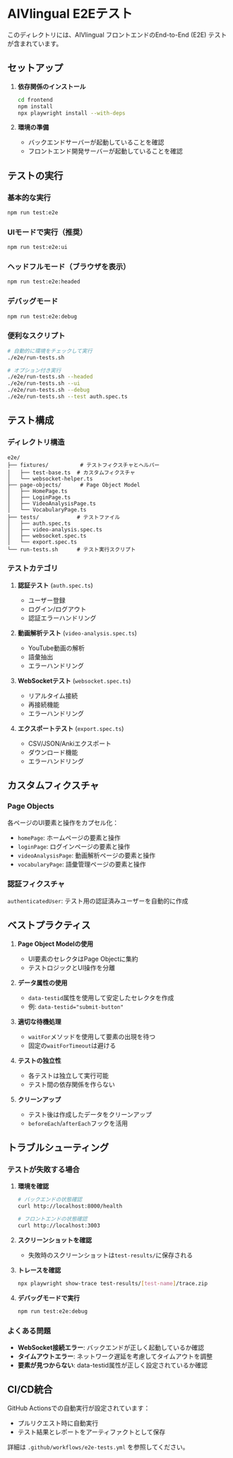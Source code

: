 # AIVlingual E2Eテスト

このディレクトリには、AIVlingual フロントエンドのEnd-to-End (E2E) テストが含まれています。

## セットアップ

1. **依存関係のインストール**
   ```bash
   cd frontend
   npm install
   npx playwright install --with-deps
   ```

2. **環境の準備**
   - バックエンドサーバーが起動していることを確認
   - フロントエンド開発サーバーが起動していることを確認

## テストの実行

### 基本的な実行
```bash
npm run test:e2e
```

### UIモードで実行（推奨）
```bash
npm run test:e2e:ui
```

### ヘッドフルモード（ブラウザを表示）
```bash
npm run test:e2e:headed
```

### デバッグモード
```bash
npm run test:e2e:debug
```

### 便利なスクリプト
```bash
# 自動的に環境をチェックして実行
./e2e/run-tests.sh

# オプション付き実行
./e2e/run-tests.sh --headed
./e2e/run-tests.sh --ui
./e2e/run-tests.sh --debug
./e2e/run-tests.sh --test auth.spec.ts
```

## テスト構成

### ディレクトリ構造
```
e2e/
├── fixtures/          # テストフィクスチャとヘルパー
│   ├── test-base.ts  # カスタムフィクスチャ
│   └── websocket-helper.ts
├── page-objects/      # Page Object Model
│   ├── HomePage.ts
│   ├── LoginPage.ts
│   ├── VideoAnalysisPage.ts
│   └── VocabularyPage.ts
├── tests/            # テストファイル
│   ├── auth.spec.ts
│   ├── video-analysis.spec.ts
│   ├── websocket.spec.ts
│   └── export.spec.ts
└── run-tests.sh      # テスト実行スクリプト
```

### テストカテゴリ

1. **認証テスト** (`auth.spec.ts`)
   - ユーザー登録
   - ログイン/ログアウト
   - 認証エラーハンドリング

2. **動画解析テスト** (`video-analysis.spec.ts`)
   - YouTube動画の解析
   - 語彙抽出
   - エラーハンドリング

3. **WebSocketテスト** (`websocket.spec.ts`)
   - リアルタイム接続
   - 再接続機能
   - エラーハンドリング

4. **エクスポートテスト** (`export.spec.ts`)
   - CSV/JSON/Ankiエクスポート
   - ダウンロード機能
   - エラーハンドリング

## カスタムフィクスチャ

### Page Objects
各ページのUI要素と操作をカプセル化：
- `homePage`: ホームページの要素と操作
- `loginPage`: ログインページの要素と操作
- `videoAnalysisPage`: 動画解析ページの要素と操作
- `vocabularyPage`: 語彙管理ページの要素と操作

### 認証フィクスチャ
`authenticatedUser`: テスト用の認証済みユーザーを自動的に作成

## ベストプラクティス

1. **Page Object Modelの使用**
   - UI要素のセレクタはPage Objectに集約
   - テストロジックとUI操作を分離

2. **データ属性の使用**
   - `data-testid`属性を使用して安定したセレクタを作成
   - 例: `data-testid="submit-button"`

3. **適切な待機処理**
   - `waitFor`メソッドを使用して要素の出現を待つ
   - 固定の`waitForTimeout`は避ける

4. **テストの独立性**
   - 各テストは独立して実行可能
   - テスト間の依存関係を作らない

5. **クリーンアップ**
   - テスト後は作成したデータをクリーンアップ
   - `beforeEach`/`afterEach`フックを活用

## トラブルシューティング

### テストが失敗する場合

1. **環境を確認**
   ```bash
   # バックエンドの状態確認
   curl http://localhost:8000/health
   
   # フロントエンドの状態確認
   curl http://localhost:3003
   ```

2. **スクリーンショットを確認**
   - 失敗時のスクリーンショットは`test-results/`に保存される

3. **トレースを確認**
   ```bash
   npx playwright show-trace test-results/[test-name]/trace.zip
   ```

4. **デバッグモードで実行**
   ```bash
   npm run test:e2e:debug
   ```

### よくある問題

- **WebSocket接続エラー**: バックエンドが正しく起動しているか確認
- **タイムアウトエラー**: ネットワーク遅延を考慮してタイムアウトを調整
- **要素が見つからない**: data-testid属性が正しく設定されているか確認

## CI/CD統合

GitHub Actionsでの自動実行が設定されています：
- プルリクエスト時に自動実行
- テスト結果とレポートをアーティファクトとして保存

詳細は `.github/workflows/e2e-tests.yml` を参照してください。